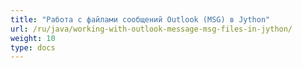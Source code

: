 ```yaml
---
title: "Работа с файлами сообщений Outlook (MSG) в Jython"
url: /ru/java/working-with-outlook-message-msg-files-in-jython/
weight: 10
type: docs
---
```

